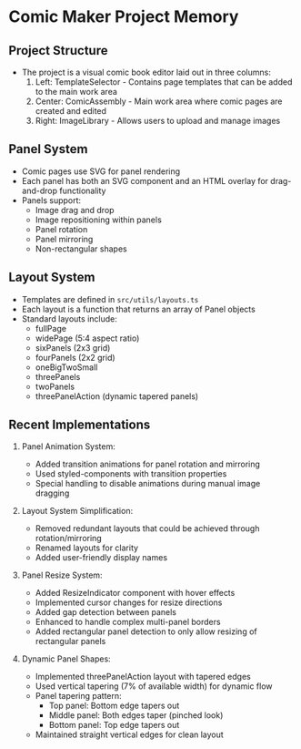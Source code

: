 # Comic Maker Project Memory

## Project Structure
- The project is a visual comic book editor laid out in three columns:
  1. Left: TemplateSelector - Contains page templates that can be added to the main work area
  2. Center: ComicAssembly - Main work area where comic pages are created and edited
  3. Right: ImageLibrary - Allows users to upload and manage images

## Panel System
- Comic pages use SVG for panel rendering
- Each panel has both an SVG component and an HTML overlay for drag-and-drop functionality
- Panels support:
  - Image drag and drop
  - Image repositioning within panels
  - Panel rotation
  - Panel mirroring
  - Non-rectangular shapes

## Layout System
- Templates are defined in `src/utils/layouts.ts`
- Each layout is a function that returns an array of Panel objects
- Standard layouts include:
  - fullPage
  - widePage (5:4 aspect ratio)
  - sixPanels (2x3 grid)
  - fourPanels (2x2 grid)
  - oneBigTwoSmall
  - threePanels
  - twoPanels
  - threePanelAction (dynamic tapered panels)

## Recent Implementations
1. Panel Animation System:
   - Added transition animations for panel rotation and mirroring
   - Used styled-components with transition properties
   - Special handling to disable animations during manual image dragging

2. Layout System Simplification:
   - Removed redundant layouts that could be achieved through rotation/mirroring
   - Renamed layouts for clarity
   - Added user-friendly display names

3. Panel Resize System:
   - Added ResizeIndicator component with hover effects
   - Implemented cursor changes for resize directions
   - Added gap detection between panels
   - Enhanced to handle complex multi-panel borders
   - Added rectangular panel detection to only allow resizing of rectangular panels

4. Dynamic Panel Shapes:
   - Implemented threePanelAction layout with tapered edges
   - Used vertical tapering (7% of available width) for dynamic flow
   - Panel tapering pattern:
     * Top panel: Bottom edge tapers out
     * Middle panel: Both edges taper (pinched look)
     * Bottom panel: Top edge tapers out
   - Maintained straight vertical edges for clean layout
